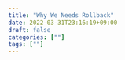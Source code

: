 ```yaml
---
title: "Why We Needs Rollback"
date: 2022-03-31T23:16:19+09:00
draft: false
categories: [""]
tags: [""]
---
```


